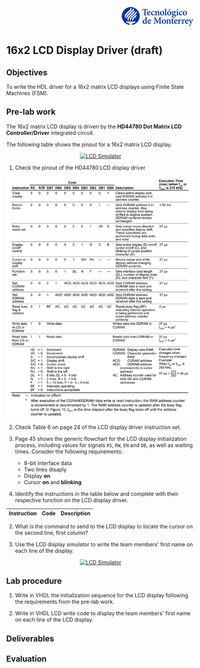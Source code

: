 <div align="right">
   <img src="img/teclogo.png">
</div>

# 16x2 LCD Display Driver (draft)

## Objectives

To write the HDL driver for a 16x2 matrix LCD displays using Finite State Machines (FSM). 

## Pre-lab work
The 16x2 matrix LCD display is driven by the __HD44780 Dot Matrix LCD Controller/Driver__ integrated circuit. 

The following table shows the pinout for a 16x2 matrix LCD display. 
<div align="center">

[![LCD Simulator](https://img.shields.io/badge/HD44780-Datasheet-blue.svg)](https://www.crystalfontz.com/controllers/Hitachi/HD44780/)
</div>

1. Check the pinout of the HD44780 LCD display driver

<div align="center">

<img width="500" src="img/instructions.png">

</div>

2. Check Table 6 on page 24 of the LCD display driver instruction set. 

3. Page 45 shows the generic flowchart for the LCD display initialization process, including values for signals `RS`, `RW`, `EN` and `DB`, as well as waiting times. Consider the following requirements:

    * 8-bit interface data
    * Two lines disaply
    * Display __on__
    * Cursor __on__ and __blinking__

2. Identify the instructions in the table below and complete with their respective function on the LCD display driver. 

Instruction | Code | Description
:---: | :---: | :---


2. What is the command to send to the LCD display to locate the cursor on the second line, first column?

3. Use the LCD display simulator to write the team members' first name on each line of the display. 

<div align="center">

[![LCD Simulator](https://img.shields.io/badge/LCD-Simulator-blue.svg)](http://www.dinceraydin.com/djlcdsim/djlcdsim.html)
</div>

## Lab procedure

1. Write in VHDL the initialization sequence for the LCD display following the requirements from the pre-lab work. 

2. Write in VHDL LCD write code to display the team members' first name on each line of the LCD display. 

## Deliverables

## Evaluation